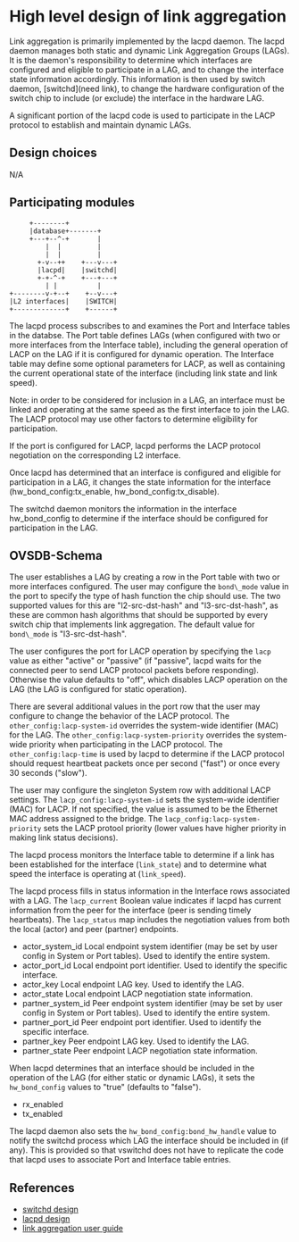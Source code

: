 High level design of link aggregation
=====================================

Link aggregation is primarily implemented by the lacpd daemon. The lacpd daemon manages both static and dynamic Link Aggregation Groups (LAGs). It is the daemon's responsibility to determine which interfaces are configured and eligible to participate in a LAG, and to change the interface state information accordingly. This information is then used by switch daemon, [switchd](need link), to change the hardware configuration of the switch chip to include (or exclude) the interface in the hardware LAG.

A significant portion of the lacpd code is used to participate in the LACP protocol to establish and maintain dynamic LAGs.

Design choices
--------------
N/A

Participating modules
---------------------
```
     +--------+
     |database+-------+
     +---+--^-+       |
         |  |         |
         |  |         |
       +-v--++    +---v---+
       |lacpd|    |switchd|
       +-+-^-+    +---+---+
         | |          |
+--------v-+--+    +--v---+
|L2 interfaces|    |SWITCH|
+-------------+    +------+
```

The lacpd process subscribes to and examines the Port and Interface tables in the databse. The Port table defines LAGs (when configured with two or more interfaces from the Interface table), including the general operation of LACP on the LAG if it is configured for dynamic operation. The Interface table may define some optional parameters for LACP, as well as containing the current operational state of the interface (including link state and link speed).

Note: in order to be considered for inclusion in a LAG, an interface must be linked and operating at the same speed as the first interface to join the LAG. The LACP protocol may use other factors to determine eligibility for participation.

If the port is configured for LACP, lacpd performs the LACP protocol negotiation on the corresponding L2 interface.

Once lacpd has determined that an interface is configured and eligible for participation in a LAG, it changes the state information for the interface (hw\_bond\_config:tx\_enable, hw\_bond\_config:tx\_disable).

The switchd daemon monitors the information in the interface hw_bond_config to determine if the interface should be configured for participation in the LAG.

OVSDB-Schema
------------
The user establishes a LAG by creating a row in the Port table with two or more interfaces configured. The user may configure the `bond\_mode` value in the port to specify the type of hash function the chip should use. The two supported values for this are "l2-src-dst-hash" and "l3-src-dst-hash", as these are common hash algorithms that should be supported by every switch chip that implements link aggregation. The default value for `bond\_mode` is "l3-src-dst-hash".

The user configures the port for LACP operation by specifying the `lacp` value as either "active" or "passive" (if "passive", lacpd waits for the connected peer to send LACP protocol packets before responding). Otherwise the value defaults to "off", which disables LACP operation on the LAG (the LAG is configured for static operation).

There are several additional values in the port row that the user may configure to change the behavior of the LACP protocol. The `other_config:lacp-system-id` overrides the system-wide identifier (MAC) for the LAG. The `other_config:lacp-system-priority` overrides the system-wide priority when participating in the LACP protocol. The `other_config:lacp-time` is used by lacpd to determine if the LACP protocol should request heartbeat packets once per second ("fast") or once every 30 seconds ("slow").

The user may configure the singleton System row with additional LACP settings. The `lacp_config:lacp-system-id` sets the system-wide identifier (MAC) for LACP. If not specified, the value is assumed to be the Ethernet MAC address assigned to the bridge. The `lacp_config:lacp-system-priority` sets the LACP protool priority (lower values have higher priority in making link status decisions).

The lacpd process monitors the Interface table to determine if a link has been established for the interface (`link_state`) and to determine what speed the interface is operating at (`link_speed`).

The lacpd process fills in status information in the Interface rows associated with a LAG. The `lacp_current` Boolean value indicates if lacpd has current information from the peer for the interface (peer is sending timely heartbeats). The `lacp_status` map includes the negotiation values from both the local (actor) and peer (partner) endpoints.

* actor_system_id
  Local endpoint system identifier (may be set by user config in System or Port tables). Used to identify the entire system.
* actor_port_id
  Local endpoint port identifier. Used to identify the specific interface.
* actor_key
  Local endpoint LAG key. Used to identify the LAG.
* actor_state
  Local endpoint LACP negotiation state information.
* partner_system_id
  Peer endpoint system identifier (may be set by user config in System or Port tables). Used to identify the entire system.
* partner_port_id
  Peer endpoint port identifier. Used to identify the specific interface.
* partner_key
  Peer endpoint LAG key. Used to identify the LAG.
* partner_state
  Peer endpoint LACP negotiation state information.


When lacpd determines that an interface should be included in the operation of the LAG (for either static or dynamic LAGs), it sets the `hw_bond_config` values to "true" (defaults to "false").

* rx_enabled
* tx_enabled

The lacpd daemon also sets the `hw_bond_config:bond_hw_handle` value to notify the switchd process which LAG the interface should be included in (if any). This is provided so that vswitchd does not have to replicate the code that lacpd uses to associate Port and Interface table entries.

References
----------
* [switchd design](http://www.openswitch.net/docs/NEED-LINK)
* [lacpd design](http://www.openswitch.net/docs/NEED_LINK)
* [link aggregation user guide](http://www.openswitch.net/docs/NEED_LINK)
